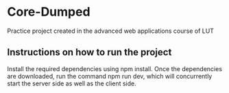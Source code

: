 # Core-Dumped

Practice project created in the advanced web applications course of LUT

## Instructions on how to run the project

Install the required dependencies using npm install. Once the dependencies are downloaded, run the command npm run dev, which will concurrently start the server side as well as the client side.
